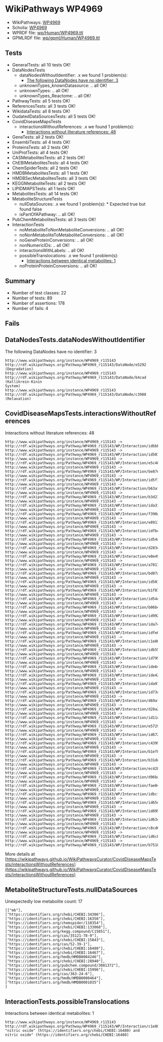 # WikiPathways WP4969

* WikiPathways: [WP4969](https://identifiers.org/wikipathways:WP4969)
* Scholia: [WP4969](https://scholia.toolforge.org/wikipathways/WP4969)
* WPRDF file: [wp/Human/WP4969.ttl](../wp/Human/WP4969.ttl)
* GPMLRDF file: [wp/gpml/Human/WP4969.ttl](../wp/gpml/Human/WP4969.ttl)

## Tests
* GeneralTests: all 10 tests OK!
* DataNodesTests
    * dataNodesWithoutIdentifier: .x we found 1 problem(s):
        * [The following DataNodes have no identifier: 3](#d2d32fa2)
    * unknownTypes_knownDatasource: .. all OK!
    * unknownTypes: .. all OK!
    * unknownTypes_Reactome: .. all OK!
* PathwayTests: all 5 tests OK!
* ReferencesTests: all 3 tests OK!
* WikidataTests: all 8 tests OK!
* OudatedDataSourcesTests: all 5 tests OK!
* CovidDiseaseMapsTests
    * interactionsWithoutReferences: .x we found 1 problem(s):
        * [Interactions without literature references: 48](#9701cd46)
* GeneTests: all 2 tests OK!
* EnsemblTests: all 4 tests OK!
* ProteinsTests: all 2 tests OK!
* UniProtTests: all 4 tests OK!
* CASMetabolitesTests: all 2 tests OK!
* ChEBIMetabolitesTests: all 4 tests OK!
* ChemSpiderTests: all 2 tests OK!
* HMDBMetabolitesTests: all 1 tests OK!
* HMDBSecMetabolitesTests: all 3 tests OK!
* KEGGMetaboliteTests: all 2 tests OK!
* LIPIDMAPSTests: all 1 tests OK!
* MetabolitesTests: all 14 tests OK!
* MetaboliteStructureTests
    * nullDataSources: .x we found 1 problem(s):
            * Expected true but found false
    * isPartOfAPathway: .. all OK!
* PubChemMetabolitesTests: all 3 tests OK!
* InteractionTests
    * noMetaboliteToNonMetaboliteConversions: .. all OK!
    * noNonMetaboliteToMetaboliteConversions: .. all OK!
    * noGeneProteinConversions: .. all OK!
    * nonNumericIDs: .. all OK!
    * interactionsWithLabels: .. all OK!
    * possibleTranslocations: .x we found 1 problem(s):
        * [Interactions between identical metabolites: 1](#d59038c4)
    * noProteinProteinConversions: .. all OK!


## Summary

* Number of test classes: 22
* Number of tests: 89
* Number of assertions: 178
* Number of fails: 4

## Fails

<a name="d2d32fa2" />

## DataNodesTests.dataNodesWithoutIdentifier

The following DataNodes have no identifier: 3
```
http://www.wikipathways.org/instance/WP4969_r115143 http://rdf.wikipathways.org/Pathway/WP4969_r115143/DataNode/e5292 (Degradation)
http://www.wikipathways.org/instance/WP4969_r115143 http://rdf.wikipathways.org/Pathway/WP4969_r115143/DataNode/b4cad (Kallikrein-Kinin
System)
http://www.wikipathways.org/instance/WP4969_r115143 http://rdf.wikipathways.org/Pathway/WP4969_r115143/DataNode/c3988 (Relaxation)
```

<a name="9701cd46" />

## CovidDiseaseMapsTests.interactionsWithoutReferences

Interactions without literature references: 48
```
http://www.wikipathways.org/instance/WP4969_r115143 -> http://rdf.wikipathways.org/Pathway/WP4969_r115143/WP/Interaction/idbbb881c9
http://www.wikipathways.org/instance/WP4969_r115143 -> http://rdf.wikipathways.org/Pathway/WP4969_r115143/WP/Interaction/id501f9be8_2
http://www.wikipathways.org/instance/WP4969_r115143 -> http://rdf.wikipathways.org/Pathway/WP4969_r115143/WP/Interaction/e5c48
http://www.wikipathways.org/instance/WP4969_r115143 -> http://rdf.wikipathways.org/Pathway/WP4969_r115143/WP/Interaction/be87e
http://www.wikipathways.org/instance/WP4969_r115143 -> http://rdf.wikipathways.org/Pathway/WP4969_r115143/WP/Interaction/id5f119cca
http://www.wikipathways.org/instance/WP4969_r115143 -> http://rdf.wikipathways.org/Pathway/WP4969_r115143/WP/Interaction/b63af
http://www.wikipathways.org/instance/WP4969_r115143 -> http://rdf.wikipathways.org/Pathway/WP4969_r115143/WP/Interaction/b3d21
http://www.wikipathways.org/instance/WP4969_r115143 -> http://rdf.wikipathways.org/Pathway/WP4969_r115143/WP/Interaction/ida315d709
http://www.wikipathways.org/instance/WP4969_r115143 -> http://rdf.wikipathways.org/Pathway/WP4969_r115143/WP/Interaction/f390a
http://www.wikipathways.org/instance/WP4969_r115143 -> http://rdf.wikipathways.org/Pathway/WP4969_r115143/WP/Interaction/e8911
http://www.wikipathways.org/instance/WP4969_r115143 -> http://rdf.wikipathways.org/Pathway/WP4969_r115143/WP/Interaction/idfbc3672
http://www.wikipathways.org/instance/WP4969_r115143 -> http://rdf.wikipathways.org/Pathway/WP4969_r115143/WP/Interaction/id54a8211b
http://www.wikipathways.org/instance/WP4969_r115143 -> http://rdf.wikipathways.org/Pathway/WP4969_r115143/WP/Interaction/d283c
http://www.wikipathways.org/instance/WP4969_r115143 -> http://rdf.wikipathways.org/Pathway/WP4969_r115143/WP/Interaction/e0e49
http://www.wikipathways.org/instance/WP4969_r115143 -> http://rdf.wikipathways.org/Pathway/WP4969_r115143/WP/Interaction/a7811
http://www.wikipathways.org/instance/WP4969_r115143 -> http://rdf.wikipathways.org/Pathway/WP4969_r115143/WP/Interaction/bd07a
http://www.wikipathways.org/instance/WP4969_r115143 -> http://rdf.wikipathways.org/Pathway/WP4969_r115143/WP/Interaction/id501f9be8_1
http://www.wikipathways.org/instance/WP4969_r115143 -> http://rdf.wikipathways.org/Pathway/WP4969_r115143/WP/Interaction/b1f87
http://www.wikipathways.org/instance/WP4969_r115143 -> http://rdf.wikipathways.org/Pathway/WP4969_r115143/WP/Interaction/id54c92813
http://www.wikipathways.org/instance/WP4969_r115143 -> http://rdf.wikipathways.org/Pathway/WP4969_r115143/WP/Interaction/b06b4
http://www.wikipathways.org/instance/WP4969_r115143 -> http://rdf.wikipathways.org/Pathway/WP4969_r115143/WP/Interaction/id99222b0a
http://www.wikipathways.org/instance/WP4969_r115143 -> http://rdf.wikipathways.org/Pathway/WP4969_r115143/WP/Interaction/ida74e8c
http://www.wikipathways.org/instance/WP4969_r115143 -> http://rdf.wikipathways.org/Pathway/WP4969_r115143/WP/Interaction/idfe038846
http://www.wikipathways.org/instance/WP4969_r115143 -> http://rdf.wikipathways.org/Pathway/WP4969_r115143/WP/Interaction/c1e80
http://www.wikipathways.org/instance/WP4969_r115143 -> http://rdf.wikipathways.org/Pathway/WP4969_r115143/WP/Interaction/idb55155be
http://www.wikipathways.org/instance/WP4969_r115143 -> http://rdf.wikipathways.org/Pathway/WP4969_r115143/WP/Interaction/id7951d7ac
http://www.wikipathways.org/instance/WP4969_r115143 -> http://rdf.wikipathways.org/Pathway/WP4969_r115143/WP/Interaction/ide64f6ad9
http://www.wikipathways.org/instance/WP4969_r115143 -> http://rdf.wikipathways.org/Pathway/WP4969_r115143/WP/Interaction/ide42ad8d5
http://www.wikipathways.org/instance/WP4969_r115143 -> http://rdf.wikipathways.org/Pathway/WP4969_r115143/WP/Interaction/ida91dd59d
http://www.wikipathways.org/instance/WP4969_r115143 -> http://rdf.wikipathways.org/Pathway/WP4969_r115143/WP/Interaction/id73c52fb1
http://www.wikipathways.org/instance/WP4969_r115143 -> http://rdf.wikipathways.org/Pathway/WP4969_r115143/WP/Interaction/d69af
http://www.wikipathways.org/instance/WP4969_r115143 -> http://rdf.wikipathways.org/Pathway/WP4969_r115143/WP/Interaction/d28a2
http://www.wikipathways.org/instance/WP4969_r115143 -> http://rdf.wikipathways.org/Pathway/WP4969_r115143/WP/Interaction/id11cf8705
http://www.wikipathways.org/instance/WP4969_r115143 -> http://rdf.wikipathways.org/Pathway/WP4969_r115143/WP/Interaction/e5729
http://www.wikipathways.org/instance/WP4969_r115143 -> http://rdf.wikipathways.org/Pathway/WP4969_r115143/WP/Interaction/id672631f5
http://www.wikipathways.org/instance/WP4969_r115143 -> http://rdf.wikipathways.org/Pathway/WP4969_r115143/WP/Interaction/c4399
http://www.wikipathways.org/instance/WP4969_r115143 -> http://rdf.wikipathways.org/Pathway/WP4969_r115143/WP/Interaction/b1ef8
http://www.wikipathways.org/instance/WP4969_r115143 -> http://rdf.wikipathways.org/Pathway/WP4969_r115143/WP/Interaction/b31de
http://www.wikipathways.org/instance/WP4969_r115143 -> http://rdf.wikipathways.org/Pathway/WP4969_r115143/WP/Interaction/ec428
http://www.wikipathways.org/instance/WP4969_r115143 -> http://rdf.wikipathways.org/Pathway/WP4969_r115143/WP/Interaction/d96ba
http://www.wikipathways.org/instance/WP4969_r115143 -> http://rdf.wikipathways.org/Pathway/WP4969_r115143/WP/Interaction/fae04
http://www.wikipathways.org/instance/WP4969_r115143 -> http://rdf.wikipathways.org/Pathway/WP4969_r115143/WP/Interaction/idbcf919df
http://www.wikipathways.org/instance/WP4969_r115143 -> http://rdf.wikipathways.org/Pathway/WP4969_r115143/WP/Interaction/id65de959d
http://www.wikipathways.org/instance/WP4969_r115143 -> http://rdf.wikipathways.org/Pathway/WP4969_r115143/WP/Interaction/id8956bc93
http://www.wikipathways.org/instance/WP4969_r115143 -> http://rdf.wikipathways.org/Pathway/WP4969_r115143/WP/Interaction/id63c55d3
http://www.wikipathways.org/instance/WP4969_r115143 -> http://rdf.wikipathways.org/Pathway/WP4969_r115143/WP/Interaction/c8cd6
http://www.wikipathways.org/instance/WP4969_r115143 -> http://rdf.wikipathways.org/Pathway/WP4969_r115143/WP/Interaction/id6c85e882
http://www.wikipathways.org/instance/WP4969_r115143 -> http://rdf.wikipathways.org/Pathway/WP4969_r115143/WP/Interaction/b7518
```

More details at [https://wikipathways.github.io/WikiPathwaysCurator/CovidDiseaseMapsTests/interactionsWithoutReferences](https://wikipathways.github.io/WikiPathwaysCurator/CovidDiseaseMapsTests/interactionsWithoutReferences)

<a name="91904190" />

## MetaboliteStructureTests.nullDataSources

Unexpectedly low metabolite count: 17
```
[["mb"],
["https://identifiers.org/chebi/CHEBI:34306"],
["https://identifiers.org/chebi/CHEBI:16356"],
["https://identifiers.org/chemspider/110354"],
["https://identifiers.org/chebi/CHEBI:133068"],
["https://identifiers.org/kegg.compound/C15851"],
["https://identifiers.org/cas/35121-78-9"],
["https://identifiers.org/chebi/CHEBI:15843"],
["https://identifiers.org/cas/52-39-1"],
["https://identifiers.org/chebi/CHEBI:16480"],
["https://identifiers.org/chebi/CHEBI:16467"],
["https://identifiers.org/hmdb/HMDB0004246"],
["https://identifiers.org/chebi/CHEBI:28940"],
["https://identifiers.org/pubchem.compound/3081372"],
["https://identifiers.org/chebi/CHEBI:15996"],
["https://identifiers.org/cas/363-24-6"],
["https://identifiers.org/hmdb/HMDB0000464"],
["https://identifiers.org/hmdb/HMDB0001035"]
]
```

<a name="d59038c4" />

## InteractionTests.possibleTranslocations

Interactions between identical metabolites: 1
```
http://www.wikipathways.org/instance/WP4969_r115143 http://rdf.wikipathways.org/Pathway/WP4969_r115143/WP/Interaction/c1e80 "nitric oxide" (https://identifiers.org/chebi/CHEBI:16480) and 
nitric oxide" (https://identifiers.org/chebi/CHEBI:16480)
```

